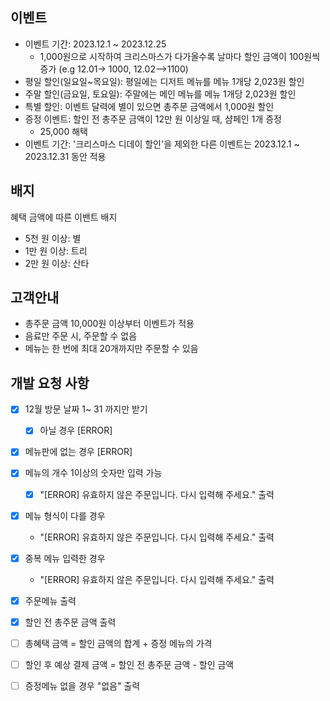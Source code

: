 ## 이벤트
- 이벤트 기간: 2023.12.1 ~ 2023.12.25
  - 1,000원으로 시작하여 크리스마스가 다가올수록 날마다 할인 금액이 100원씩 증가
  (e.g 12.01-> 1000, 12.02-->1100)
- 평일 할인(일요일~목요일): 평일에는 디저트 메뉴를 메뉴 1개당 2,023원 할인
- 주말 할인(금요일, 토요일): 주말에는 메인 메뉴를 메뉴 1개당 2,023원 할인
- 특별 할인: 이벤트 달력에 별이 있으면 총주문 금액에서 1,000원 할인
- 증정 이벤트: 할인 전 총주문 금액이 12만 원 이상일 때, 샴페인 1개 증정
  - 25,000 해택
- 이벤트 기간: '크리스마스 디데이 할인'을 제외한 다른 이벤트는 2023.12.1 ~ 2023.12.31 동안 적용

## 배지
혜택 금액에 따른 이밴트 배지
- 5천 원 이상: 별
- 1만 원 이상: 트리
- 2만 원 이상: 산타

## 고객안내
- 총주문 금액 10,000원 이상부터 이벤트가 적용
- 음료만 주문 시, 주문할 수 없음
- 메뉴는 한 번에 최대 20개까지만 주문할 수 있음

## 개발 요청 사항
- [x] 12월 방문 날짜 1~ 31 까지만 받기
  - [x] 아닐 경우 [ERROR]
- [x] 메뉴판에 없는 경우 [ERROR]
- [x] 메뉴의 개수 1이상의 숫자만 입력 가능
  - [x] "[ERROR] 유효하지 않은 주문입니다. 다시 입력해 주세요." 출력
- [x] 메뉴 형식이 다를 경우
    - "[ERROR] 유효하지 않은 주문입니다. 다시 입력해 주세요." 출력
- [x] 중복 메뉴 입력한 경우
  - "[ERROR] 유효하지 않은 주문입니다. 다시 입력해 주세요." 출력

- [x] 주문메뉴 출력
- [x] 할인 전 총주문 금액 출력
- [ ] 총혜택 금액 = 할인 금액의 합계 + 증정 메뉴의 가격
- [ ] 할인 후 예상 결제 금액 = 할인 전 총주문 금액 - 할인 금액
- [ ] 증정메뉴 없을 경우 "없음" 출력